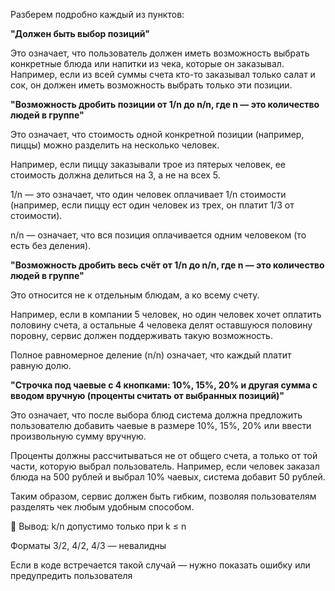 Разберем подробно каждый из пунктов:

**"Должен быть выбор позиций"**

Это означает, что пользователь должен иметь возможность выбрать конкретные блюда или напитки из чека, которые он заказывал. Например, если из всей суммы счета кто-то заказывал только салат и сок, он должен иметь возможность выбрать только эти позиции.

**"Возможность дробить позиции от 1/n до n/n, где n — это количество людей в группе"**

Это означает, что стоимость одной конкретной позиции (например, пиццы) можно разделить на несколько человек.

Например, если пиццу заказывали трое из пятерых человек, ее стоимость должна делиться на 3, а не на всех 5.

1/n — это означает, что один человек оплачивает 1/n стоимости (например, если пиццу ест один человек из трех, он платит 1/3 от стоимости).

n/n — означает, что вся позиция оплачивается одним человеком (то есть без деления).

**"Возможность дробить весь счёт от 1/n до n/n, где n — это количество людей в группе"**

Это относится не к отдельным блюдам, а ко всему счету.

Например, если в компании 5 человек, но один человек хочет оплатить половину счета, а остальные 4 человека делят оставшуюся половину поровну, сервис должен поддерживать такую возможность.

Полное равномерное деление (n/n) означает, что каждый платит равную долю.

**"Строчка под чаевые с 4 кнопками: 10%, 15%, 20% и другая сумма с вводом вручную (проценты считать от выбранных позиций)"**

Это означает, что после выбора блюд система должна предложить пользователю добавить чаевые в размере 10%, 15%, 20% или ввести произвольную сумму вручную.

Проценты должны рассчитываться не от общего счета, а только от той части, которую выбрал пользователь. Например, если человек заказал блюда на 500 рублей и выбрал 10% чаевых, система добавит 50 рублей.

Таким образом, сервис должен быть гибким, позволяя пользователям разделять чек любым удобным способом.


🧠 Вывод:
k/n допустимо только при k ≤ n

Форматы 3/2, 4/2, 4/3 — невалидны

Если в коде встречается такой случай — нужно показать ошибку или предупредить пользователя